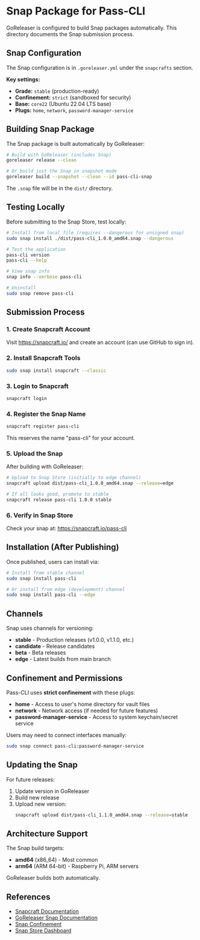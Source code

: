 # Snap Package for Pass-CLI

GoReleaser is configured to build Snap packages automatically. This directory documents the Snap submission process.

## Snap Configuration

The Snap configuration is in `.goreleaser.yml` under the `snapcrafts` section.

**Key settings:**
- **Grade:** `stable` (production-ready)
- **Confinement:** `strict` (sandboxed for security)
- **Base:** `core22` (Ubuntu 22.04 LTS base)
- **Plugs:** `home`, `network`, `password-manager-service`

## Building Snap Package

The Snap package is built automatically by GoReleaser:

```bash
# Build with GoReleaser (includes Snap)
goreleaser release --clean

# Or build just the Snap in snapshot mode
goreleaser build --snapshot --clean --id pass-cli-snap
```

The `.snap` file will be in the `dist/` directory.

## Testing Locally

Before submitting to the Snap Store, test locally:

```bash
# Install from local file (requires --dangerous for unsigned snap)
sudo snap install ./dist/pass-cli_1.0.0_amd64.snap --dangerous

# Test the application
pass-cli version
pass-cli --help

# View snap info
snap info --verbose pass-cli

# Uninstall
sudo snap remove pass-cli
```

## Submission Process

### 1. Create Snapcraft Account

Visit https://snapcraft.io/ and create an account (can use GitHub to sign in).

### 2. Install Snapcraft Tools

```bash
sudo snap install snapcraft --classic
```

### 3. Login to Snapcraft

```bash
snapcraft login
```

### 4. Register the Snap Name

```bash
snapcraft register pass-cli
```

This reserves the name "pass-cli" for your account.

### 5. Upload the Snap

After building with GoReleaser:

```bash
# Upload to Snap Store (initially to edge channel)
snapcraft upload dist/pass-cli_1.0.0_amd64.snap --release=edge

# If all looks good, promote to stable
snapcraft release pass-cli 1.0.0 stable
```

### 6. Verify in Snap Store

Check your snap at: https://snapcraft.io/pass-cli

## Installation (After Publishing)

Once published, users can install via:

```bash
# Install from stable channel
sudo snap install pass-cli

# Or install from edge (development) channel
sudo snap install pass-cli --edge
```

## Channels

Snap uses channels for versioning:

- **stable** - Production releases (v1.0.0, v1.1.0, etc.)
- **candidate** - Release candidates
- **beta** - Beta releases
- **edge** - Latest builds from main branch

## Confinement and Permissions

Pass-CLI uses **strict confinement** with these plugs:

- **home** - Access to user's home directory for vault files
- **network** - Network access (if needed for future features)
- **password-manager-service** - Access to system keychain/secret service

Users may need to connect interfaces manually:

```bash
sudo snap connect pass-cli:password-manager-service
```

## Updating the Snap

For future releases:

1. Update version in GoReleaser
2. Build new release
3. Upload new version:
   ```bash
   snapcraft upload dist/pass-cli_1.1.0_amd64.snap --release=stable
   ```

## Architecture Support

The Snap build targets:
- **amd64** (x86_64) - Most common
- **arm64** (ARM 64-bit) - Raspberry Pi, ARM servers

GoReleaser builds both automatically.

## References

- [Snapcraft Documentation](https://snapcraft.io/docs)
- [GoReleaser Snap Documentation](https://goreleaser.com/customization/snapcraft/)
- [Snap Confinement](https://snapcraft.io/docs/snap-confinement)
- [Snap Store Dashboard](https://snapcraft.io/snaps)
